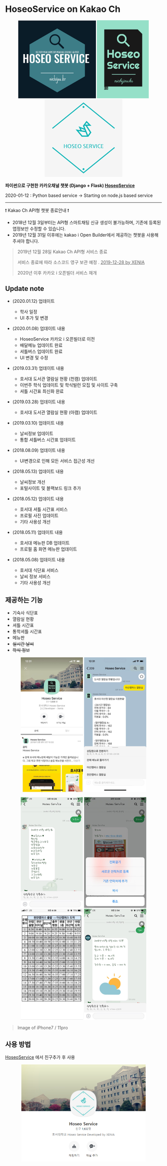 # HoseoService on Kakao Ch

<p align=center float="left">
  <img width="250" height="auto" src="https://github.com/Xenia101/HoseoService-on-Kakao-ch/blob/master/20180511.jpg?raw=true">
  <img width="167" height="auto" src="https://github.com/Xenia101/HoseoService-on-Kakao-ch/blob/master/20190326.png?raw=true">
  <img width="250" height="auto" src="https://github.com/Xenia101/HoseoService-on-Kakao-ch/blob/master/logo2020.png?raw=true">
</p>

<strong>파이썬으로 구현한 카카오채널 챗봇 (Django + Flask) [HoseoService](http://pf.kakao.com/_xmxedxaC)</strong>

2020-01-12 : Python based service -> Starting on node.js based service

---

:exclamation: Kakao Ch API형 챗봇 종료안내 :exclamation:
 - 2018년 12월 3일부터는 API형 스마트채팅 신규 생성이 불가능하며, 기존에 등록된 앱정보만 수정할 수 있습니다.
 - 2019년 12월 31일 이후에는 kakao i Open Builder에서 제공하는 챗봇을 사용해 주셔야 합니다.

> 2019년 12월 28일 Kakao Ch API형 서비스 종료
>
> 서비스 종료에 따라 소스코드 영구 보관 예정 . <u>2019-12-28 by XENIA</u>
>
> 2020년 이후 카카오 i 오픈빌더 서비스 재개

## Update note

- (2020.01.12) 업데이트 
  - 학사 일정
  - UI 추가 및 변경

- (2020.01.08) 업데이트 내용
  - HoseoService 카카오 i 오픈빌더로 이전
  - 배달메뉴 업데이트 완료
  - 셔틀버스 업데이트 완료
  - UI 변경 및 수정

- (2019.03.31) 업데이트 내용
  - 호서대 도서관 열람실 현황 (천캠) 업데이트
  - 이번주 학식 업데이트 및 학식빌런 모집 및 사이트 구축
  - 셔틀 시간표 최신화 완료
  
- (2019.03.28) 업데이트 내용
  - 호서대 도서관 열람실 현황 (아캠) 업데이트

- (2019.03.10) 업데이트 내용
  - 날씨정보 업데이트
  - 통합 셔틀버스 시간표 업데이트

- (2018.08.09) 업데이트 내용
  - UI변경으로 인해 모든 서비스 접근성 개선

- (2018.05.13) 업데이트 내용
  - 날씨정보 개선
  - 포털사이트 및 블랙보드 링크 추가

- (2018.05.12) 업데이트 내용
  - 호서대 셔틀 시간표 서비스
  - 프로필 사진 업데이트
  - 기타 사용성 개선

- (2018.05.11) 업데이트 내용
  - 호서대 메뉴판 DB 업데이트
  - 프로필 홈 화면 메뉴판 업데이트

- (2018.05.08) 업데이트 내용
  - 호서대 식단표 서비스
  - 날씨 정보 서비스
  - 기타 사용성 개선

## 제공하는 기능

- 기숙사 식단표
- 열람실 현황
- 셔틀 시간표
- 통학셔틀 시간표
- 메뉴판
- ~~실시간 날씨~~
- ~~학식 정보~~

<p align=center float="left">
  <img width="200" height="auto" src="https://github.com/Xenia101/HoseoService-on-Kakao-ch/blob/master/img/1.jpg?raw=true">
  <img width="200" height="auto" src="https://github.com/Xenia101/HoseoService-on-Kakao-ch/blob/master/img/2.jpg?raw=true">
</p>

<p align=center float="left">
  <img width="200" height="auto" src="https://github.com/Xenia101/HoseoService-on-Kakao-ch/blob/master/img/3.jpg?raw=true">
  <img width="200" height="auto" src="https://github.com/Xenia101/HoseoService-on-Kakao-ch/blob/master/img/4.jpg?raw=true">
  <img width="200" height="auto" src="https://github.com/Xenia101/HoseoService-on-Kakao-ch/blob/master/img/5.jpg?raw=true">
  <img width="200" height="auto" src="https://github.com/Xenia101/HoseoService-on-Kakao-ch/blob/master/img/6.jpg?raw=true">
</p>

> Image of iPhone7 / 11pro

## 사용 방법

[HoseoService](http://pf.kakao.com/_xmxedxaC) 에서 친구추가 후 사용

<p align=center>
  <img width="400" height="auto" src="https://github.com/Xenia101/HoseoService-on-Kakao-ch/blob/master/img/main.PNG?raw=true">
</p>
